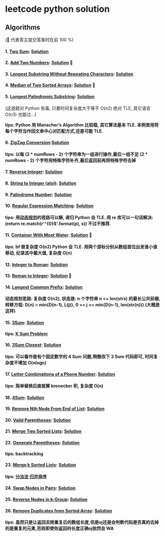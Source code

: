 # leetcode python solution

## Algorithms 
(:100: 代表答主提交答案时在前 100 %)

#### 1. [Two Sum][1]: [Solution][2] 
#### 2. [Add Two Numbers][3]: [Solution][4] :100:
#### 3. [Longest Substring Without Repeating Characters][5]: [Solution][6]
#### 4. [Median of Two Sorted Arrays][7]: [Solution][8] :100:
#### 5. [Longest Palindromic Substring][9]: [Solution][10]
(这道题对 Python 有毒, 只要时间复杂度大于等于 O(n2) 绝对 TLE, 其它语言 O(n3) 也能过...)  

**tips: Python 用 Manacher’s Algorithm 比较稳, 其它算法基本 TLE. 本例里用将每个字符当作回文串中心对匹配方式,还是可能 TLE.**
#### 6. [ZigZag Conversion][11]:[Solution][12]
**tips: 以每 (2 * numRows - 2) 个字符串为一组进行操作,最后一组不足 (2 * numRows - 2) 个字符用特殊字符补齐,最后返回前再将特殊字符去掉**
#### 7. [Reverse Integer][13]: [Solution][14]
#### 8. [String to Integer (atoi)][15]: [Solution][16]
#### 9. [Palindrome Number][17]: [Solution][18]
#### 10. [Regular Expression Matching][19]: [Solution][20]
**tips: 用[动态规划][21]的思路可以解, 递归 Python 会 TLE. 用 re 库可以一句话解决: (return re.match(r'^{0}$'.format(p), s)) 不过不推荐.**
#### 11. [Container With Most Water][22]: [Solution][23] :100:
**tips: bf 做复杂度 O(n2) Python 会 TLE. 用两个游标分别从数组首位出发谁小谁移动, 纪录其中最大值, 复杂度 O(n)**
#### 12. [Integer to Roman][24]: [Solution][25]
#### 13. [Roman to Integer][26]: [Solution][27] :100:
#### 14. [Longest Common Prefix][28]: [Solution][29]
**动态规划思路: 复杂度 O(n2), 状态是: n 个字符串 n <= len(strs) 的最长公共前缀, 转移方程: D(n) = min{D(n-1), L(j)}, 0 <= j <= min{D(n-1), len(str(n))} (大概是这样)**
#### 15. [3Sum][30]: [Solution][31] 
**tips: [K Sum Problem][32]**
#### 16. [3Sum Closest][33]: [Solution][34]
**tips: 可以看作是有个固定数字的 4 Sum 问题,稍微改下 3 Sum 代码即可, 时间复杂度不增加 O(nlogn)**
#### 17. [Letter Combinations of a Phone Number][35]: [Solution][36]
**tips: 简单替换后直接算 kronecker 积, 复杂度 O(n)**
#### 18. [4Sum][37]: [Solution][38]
#### 19. [Remove Nth Node From End of List][39]: [Solution][40]
#### 20. [Valid Parentheses][41]: [Solution][42]
#### 21. [Merge Two Sorted Lists][43]: [Solution][44]
#### 22. [Generate Parentheses][45]: [Solution][46]
**tips: backtracking**
#### 23. [Merge k Sorted Lists][47]: [Solution][48]
**tips: [分治法][49] [归并排序][50]**
#### 24. [Swap Nodes in Pairs][51]: [Solution][52]
#### 25. [Reverse Nodes in k-Group][53]: [Solution][54]
#### 26. [Remove Duplicates from Sorted Array][55]: [Solution][56]
**tips: 虽然只是让返回去除重复后的数组长度,但是oj还是会判断代码是否真的去掉的是重复的元素,否则即使你返回的长度正确oj依然会 WA**

[1]: https://leetcode.com/problems/two-sum/
[2]: https://github.com/bluedazzle/leetcode_python/blob/master/src/two_sum.py
[3]: https://leetcode.com/problems/add-two-numbers
[4]: https://github.com/bluedazzle/leetcode_python/blob/master/src/add_two_numbers.py
[5]: https://leetcode.com/problems/longest-substring-without-repeating-characters/
[6]: https://github.com/bluedazzle/leetcode_python/blob/master/src/lswrc.py
[7]: https://leetcode.com/problems/median-of-two-sorted-arrays
[8]: https://github.com/bluedazzle/leetcode_python/blob/master/src/motsa.py
[9]: https://leetcode.com/problems/longest-palindromic-substring/
[10]: https://github.com/bluedazzle/leetcode_python/blob/master/src/longest_palindromic_substring.py
[11]: https://leetcode.com/problems/zigzag-conversion/
[12]: https://github.com/bluedazzle/leetcode_python/blob/master/src/zigzag_conversion.py
[13]: https://leetcode.com/problems/reverse-integer/
[14]: https://github.com/bluedazzle/leetcode_python/blob/master/src/reverse_integer.py
[15]: https://leetcode.com/problems/string-to-integer-atoi/
[16]: https://github.com/bluedazzle/leetcode_python/blob/master/src/string_to_integer.py
[17]: https://leetcode.com/problems/palindrome-number/
[18]: https://github.com/bluedazzle/leetcode_python/blob/master/src/palindrome_number.py
[19]: https://leetcode.com/problems/regular-expression-matching/
[20]: https://github.com/bluedazzle/leetcode_python/blob/master/src/regular_expression_matching.py
[21]: http://www.360doc.com/content/13/0601/00/8076359_289597587.shtml
[22]: https://leetcode.com/problems/container-with-most-water/
[23]: https://github.com/bluedazzle/leetcode_python/blob/master/src/container_with_most_water.py
[24]: https://leetcode.com/problems/integer-to-roman/
[25]: https://github.com/bluedazzle/leetcode_python/blob/master/src/integer_to_roman.py
[26]: https://leetcode.com/problems/roman-to-integer/
[27]: https://github.com/bluedazzle/leetcode_python/blob/master/src/roman_to_integer.py
[28]: https://leetcode.com/problems/longest-common-prefix/
[29]: https://github.com/bluedazzle/leetcode_python/blob/master/src/longest_common_prefix.py
[30]: https://leetcode.com/problems/3sum/
[31]: https://github.com/bluedazzle/leetcode_python/blob/master/src/3sum.py
[32]: http://blog.csdn.net/nanjunxiao/article/details/12524405
[33]: https://leetcode.com/problems/3sum-closest/
[34]: https://github.com/bluedazzle/leetcode_python/blob/master/src/3sum_closest.py
[35]: https://leetcode.com/problems/letter-combinations-of-a-phone-number/
[36]: https://github.com/bluedazzle/leetcode_python/blob/master/src/letter_combinations_of_a_phone_number.py
[37]: https://leetcode.com/problems/4sum/
[38]: https://github.com/bluedazzle/leetcode_python/blob/master/src/4sum.py
[39]: https://leetcode.com/problems/remove-nth-node-from-end-of-list/
[40]: https://github.com/bluedazzle/leetcode_python/blob/master/src/remove_nth_node_from_end_of_list.py
[41]: https://leetcode.com/problems/valid-parentheses/
[42]: https://github.com/bluedazzle/leetcode_python/blob/master/src/valid_parentheses.py
[43]: https://leetcode.com/problems/merge-two-sorted-lists/
[44]: https://github.com/bluedazzle/leetcode_python/blob/master/src/merge_two_sorted_lists.py
[45]: https://leetcode.com/problems/generate-parentheses/
[46]: https://github.com/bluedazzle/leetcode_python/blob/master/src/generate_parentheses.py
[47]: https://leetcode.com/problems/merge-k-sorted-lists/
[48]: https://github.com/bluedazzle/leetcode_python/blob/master/src/merge_k_sorted_lists.py
[49]: https://zh.wikipedia.org/wiki/%E5%88%86%E6%B2%BB%E6%B3%95
[50]: https://zh.wikipedia.org/wiki/%E5%BD%92%E5%B9%B6%E6%8E%92%E5%BA%8F
[51]: https://leetcode.com/problems/swap-nodes-in-pairs/
[52]: https://github.com/bluedazzle/leetcode_python/blob/master/src/swap_nodes_in_pairs.py
[53]: https://leetcode.com/problems/reverse-nodes-in-k-group/
[54]: https://github.com/bluedazzle/leetcode_python/blob/master/src/reverse_nodes_in_k-group.py
[55]: https://leetcode.com/problems/remove-duplicates-from-sorted-array/
[56]: https://github.com/bluedazzle/leetcode_python/blob/master/src/remove_duplicates_from_sorted_array.py
